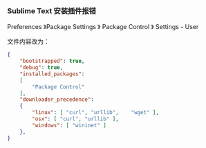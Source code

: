 ### Sublime Text 安装插件报错

Preferences 》Package Settings 》 Package Control 》 Settings - User

文件内容改为：

```json
{
    "bootstrapped": true,
    "debug": true,
    "installed_packages":
    [
        "Package Control"
    ],
    "downloader_precedence":
    {
        "linux": [ "curl", "urllib",    "wget" ],
        "osx": [ "curl", "urllib" ],
        "windows": [ "wininet" ]
    },
}
```

